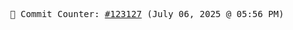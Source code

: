 <p align="center">
    <samp>
        📮 Commit Counter: <a href="https://github.com/Javascript-void0/Javascript-void0/commits/main">#123127</a> (July 06, 2025 @ 05:56 PM)
    </samp>
</p>